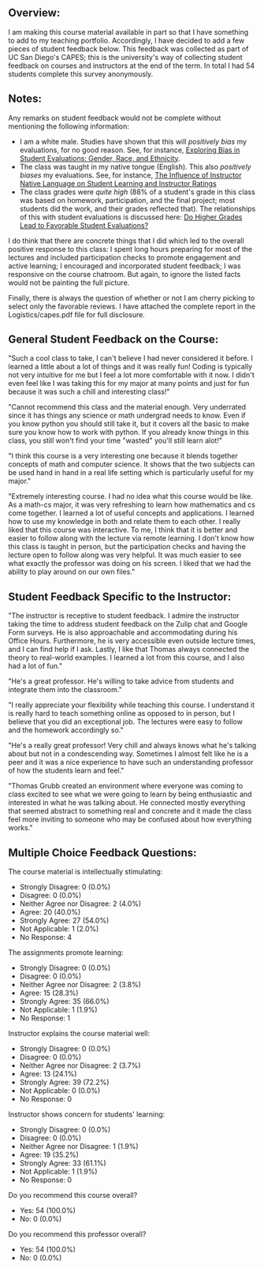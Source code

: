 ## Overview:
I am making this course material available in part so that I have something to add to my teaching portfolio. Accordingly, I have decided to add a few pieces of student feedback below. This feedback was collected as part of UC San Diego's CAPES; this is the university's way of collecting student feedback on courses and instructors at the end of the term. In total I had 54 students complete this survey anonymously. 

## Notes:
Any remarks on student feedback would not be complete without mentioning the following information: 
- I am a white male. Studies have shown that this will *positively bias* my evaluations, for no good reason. See, for instance, [Exploring Bias in Student Evaluations: Gender, Race, and Ethnicity](https://www.cambridge.org/core/journals/ps-political-science-and-politics/article/exploring-bias-in-student-evaluations-gender-race-and-ethnicity/91670F6003965C5646680D314CF02FA4). 
-  The class was taught in my native tongue (English). This also *positively biases* my evaluations. See, for instance, [The Influence of Instructor Native Language on Student Learning and Instructor Ratings](https://www.jstor.org/stable/40326049?seq=1#metadata_info_tab_contents)
-  The class grades were *quite high* (88% of a student's grade in this class was based on homework, participation, and the final project; most students did the work, and their grades reflected that). The relationships of this with student evaluations is discussed here: [Do Higher Grades Lead to Favorable Student Evaluations?](https://www.jstor.org/stable/30042630?seq=1#metadata_info_tab_contents)

I do think that there are concrete things that I did which led to the overall positive response to this class: I spent long hours preparing for most of the lectures and included participation checks to promote engagement and active learning; I encouraged and incorporated student feedback; I was responsive on the course chatroom. But again, to ignore the listed facts would not be painting the full picture. 

Finally, there is always the question of whether or not I am cherry picking to select only the favorable reviews. I have attached the complete report in the Logistics/capes.pdf file for full disclosure.

## General Student Feedback on the Course:
"Such a cool class to take, I can't believe I had never considered it before. I learned a little about
a lot of things and it was really fun! Coding is typically not very intuitive for me but I feel a lot
more comfortable with it now. I didn't even feel like I was taking this for my major at many
points and just for fun because it was such a chill and interesting class!"

"Cannot recommend this class and the material enough. Very underrated since it has things any
science or math undergrad needs to know. Even if you know python you should still take it, but
it covers all the basic to make sure you know how to work with python. If you already know
things in this class, you still won't find your time "wasted" you'll still learn alot!"

"I think this course is a very interesting one because it blends together concepts of math and
computer science. It shows that the two subjects can be used hand in hand in a real life setting
which is particularly useful for my major."

"Extremely interesting course. I had no idea what this course would be like. As a math-cs major,
it was very refreshing to learn how mathematics and cs come together. I learned a lot of useful
concepts and applications. I learned how to use my knowledge in both and relate them to each
other. I really liked that this course was interactive. To me, I think that it is better and easier to
follow along with the lecture via remote learning. I don't know how this class is taught in person,
but the participation checks and having the lecture open to follow along was very helpful. It was
much easier to see what exactly the professor was doing on his screen. I liked that we had the
ability to play around on our own files."

## Student Feedback Specific to the Instructor:

"The instructor is receptive to student feedback. I admire the instructor taking the time to
address student feedback on the Zulip chat and Google Form surveys. He is also approachable
and accommodating during his Office Hours. Furthermore, he is very accessible even outside
lecture times, and I can find help if I ask. Lastly, I like that Thomas always connected the theory
to real-world examples. I learned a lot from this course, and I also had a lot of fun."

"He's a great professor. He's willing to take advice from students and integrate them into the
classroom."

"I really appreciate your flexibility while teaching this course. I understand it is really hard to
teach something online as opposed to in person, but I believe that you did an exceptional job.
The lectures were easy to follow and the homework accordingly so."

"He's a really great professor! Very chill and always knows what he's talking about but not in a
condescending way. Sometimes I almost felt like he is a peer and it was a nice experience to
have such an understanding professor of how the students learn and feel."

"Thomas Grubb created an environment where everyone was coming to class excited to see what
we were going to learn by being enthusiastic and interested in what he was talking about. He
connected mostly everything that seemed abstract to something real and concrete and it made
the class feel more inviting to someone who may be confused about how everything works."

## Multiple Choice Feedback Questions:
The course material is intellectually stimulating:
- Strongly Disagree: 0 (0.0%)
- Disagree: 0 (0.0%)
- Neither Agree nor Disagree: 2 (4.0%)
- Agree: 20 (40.0%)
- Strongly Agree: 27 (54.0%)
- Not Applicable: 1 (2.0%)
- No Response: 4

The assignments promote learning: 
- Strongly Disagree: 0 (0.0%)
- Disagree: 0 (0.0%)
- Neither Agree nor Disagree: 2 (3.8%)
- Agree: 15 (28.3%)
- Strongly Agree: 35 (66.0%)
- Not Applicable: 1 (1.9%)
- No Response: 1

Instructor explains the course material well:
- Strongly Disagree: 0 (0.0%)
- Disagree: 0 (0.0%)
- Neither Agree nor Disagree: 2 (3.7%)
- Agree: 13 (24.1%)
- Strongly Agree: 39 (72.2%)
- Not Applicable: 0 (0.0%)
- No Response: 0

Instructor shows concern for students' learning: 
- Strongly Disagree: 0 (0.0%)
- Disagree: 0 (0.0%)
- Neither Agree nor Disagree: 1 (1.9%)
- Agree: 19 (35.2%)
- Strongly Agree: 33 (61.1%)
- Not Applicable: 1 (1.9%)
- No Response: 0

Do you recommend this course overall?
- Yes: 54 (100.0%)
- No: 0 (0.0%)

Do you recommend this professor overall?
- Yes: 54 (100.0%)
- No: 0 (0.0%)

